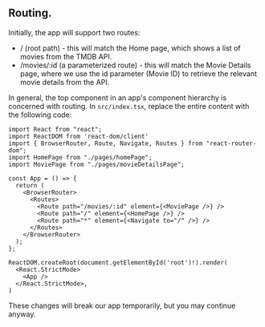 ## Routing.

Initially, the app will support two routes:

+ / (root path) - this will match the Home page, which shows a list of movies from the TMDB API.
+ /movies/:id (a parameterized route) - this will match the Movie Details page, where we use the id parameter (Movie ID) to retrieve the relevant movie details from the API.

In general, the top component in an app's component hierarchy is concerned with routing. In `src/index.tsx`, replace the entire content with the following code:
~~~tsx
import React from "react";
import ReactDOM from 'react-dom/client'
import { BrowserRouter, Route, Navigate, Routes } from "react-router-dom";
import HomePage from "./pages/homePage";
import MoviePage from "./pages/movieDetailsPage";

const App = () => {
  return (
    <BrowserRouter>
      <Routes>
        <Route path="/movies/:id" element={<MoviePage />} />
        <Route path="/" element={<HomePage />} />
        <Route path="*" element={<Navigate to="/" />} />
      </Routes>
    </BrowserRouter>
  );
};

ReactDOM.createRoot(document.getElementById('root')!).render(
  <React.StrictMode>
    <App />
  </React.StrictMode>,
)
~~~
These changes will break our app temporarily, but you may continue anyway.

